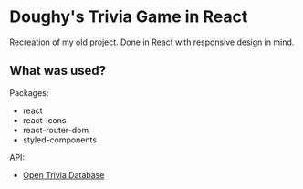 # Doughy's Trivia Game in React

Recreation of my old project. Done in React with responsive design in mind.

## What was used?

Packages:

- react
- react-icons
- react-router-dom
- styled-components

API:

- [Open Trivia Database](https://opentdb.com/)
